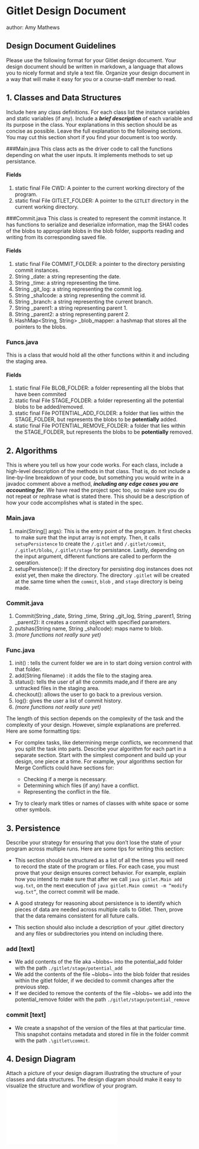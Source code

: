 # Gitlet Design Document
author: Amy Mathews

## Design Document Guidelines

Please use the following format for your Gitlet design document. Your design
document should be written in markdown, a language that allows you to nicely 
format and style a text file. Organize your design document in a way that 
will make it easy for you or a course-staff member to read.  

## 1. Classes and Data Structures

Include here any class definitions. For each class list the instance
variables and static variables (if any). Include a ***brief description***
of each variable and its purpose in the class. Your explanations in
this section should be as concise as possible. Leave the full
explanation to the following sections. You may cut this section short
if you find your document is too wordy.

###Main.java
This class acts as the driver code to call the functions depending on what the user inputs.
It implements methods to set up persistance.

#### Fields
1. static final File CWD: A pointer to the current working directory of the program.
2. static final File GITLET_FOLDER: A pointer to the `GITLET` directory in the current working directory.

###Commit.java
This class is created to represent the commit instance. It has functions to serialize and 
deserialize information, map the SHA1 codes of the blobs to appropriate blobs in the blob folder, supports reading
and writing from its corresponding saved file. 

#### Fields
 1. static final File COMMIT_FOLDER: a pointer to the directory persisting commit instances.
 2. String _date: a string representing the date.
 3. String _time: a string representing the time.
 4. String _git_log: a string representing the commit log.
 5. String _sha1code: a string representing the commit id. 
 6. String _branch: a string representing the current branch.
 7. String _parent1: a string representing parent 1.
 8. String _parent2: a string representing parent 2.
 9. HashMap<String, String> _blob_mapper:  a hashmap that stores all the pointers to the blobs.

### Funcs.java
This is a class that would hold all the other functions within it and 
including the staging area.

#### Fields
1. static final File BLOB_FOLDER: a folder representing all the blobs that have been commited
2. static final File STAGE_FOLDER: a folder representing all the potential blobs to be added/removed.
3. static final File POTENTIAL_ADD_FOLDER: a folder that lies within the STAGE_FOLDER, but represents the blobs to be **potentially** added. 
4. static final File POTENTIAL_REMOVE_FOLDER: a folder that lies within the STAGE_FOLDER, but represents the blobs to be **potentially** removed.
 


## 2. Algorithms

This is where you tell us how your code works. For each class, include
a high-level description of the methods in that class. That is, do not
include a line-by-line breakdown of your code, but something you would
write in a javadoc comment above a method, ***including any edge cases
you are accounting for***. We have read the project spec too, so make
sure you do not repeat or rephrase what is stated there.  This should
be a description of how your code accomplishes what is stated in the
spec.
### Main.java
1. main(String[] args): This is the entry point of the program. It first checks to make sure that the input array is not empty. Then, it calls `setupPersistence` to create the `/.gitlet` and `/.gitlet/commit`, `/.gitlet/blobs`, `/.gitlet/stage` for persistance. Lastly, depending on the input argument, different functions are called to perform the operation.
2. setupPersistence(): If the directory for persisting dog instances does not exist yet, then make the directory. The directory `.gitlet` will be created at the same time when the `commit`, `blob` , and  `stage` directory is being made.

### Commit.java
1. Commit(String _date, String _time, String _git_log, String _parent1, String _parent2): it creates a commit object with specified parameters.
2. putshas(String name, String _sha1code): maps name to blob.
3. _(more functions not really sure yet)_

### Func.java
1. init() : tells the current folder we are in to start doing version control with that folder. 
2. add(String filename) : it adds the file to the staging area.
3. status(): tells the user of all the commits made,and if there are any untracked files in the staging area.
4. checkout(): allows the user to go back to a previous version. 
5. log(): gives the user a list of commit history.
6. _(more functions not really sure yet)_


The length of this section depends on the complexity of the task and
the complexity of your design. However, simple explanations are
preferred. Here are some formatting tips:

* For complex tasks, like determining merge conflicts, we recommend
  that you split the task into parts. Describe your algorithm for each
  part in a separate section. Start with the simplest component and
  build up your design, one piece at a time. For example, your
  algorithms section for Merge Conflicts could have sections for:

   * Checking if a merge is necessary.
   * Determining which files (if any) have a conflict.
   * Representing the conflict in the file.
  
* Try to clearly mark titles or names of classes with white space or
  some other symbols.

## 3. Persistence

Describe your strategy for ensuring that you don’t lose the state of your program
across multiple runs. Here are some tips for writing this section:

* This section should be structured as a list of all the times you
  will need to record the state of the program or files. For each
  case, you must prove that your design ensures correct behavior. For
  example, explain how you intend to make sure that after we call
       `java gitlet.Main add wug.txt`,
  on the next execution of
       `java gitlet.Main commit -m “modify wug.txt”`, 
  the correct commit will be made.
  
* A good strategy for reasoning about persistence is to identify which
  pieces of data are needed across multiple calls to Gitlet. Then,
  prove that the data remains consistent for all future calls.
  
* This section should also include a description of your .gitlet
  directory and any files or subdirectories you intend on including
  there.

### add [text]
- We add contents of the file aka ~blobs~ into the potential_add folder with the path `./gitlet/stage/potential_add`
- We add the contents of the file ~blobs~ into the blob folder that resides within the gitlet folder, if we decided to commit changes after the previous step.
- If we decided to remove the contents of the file ~blobs~ we add into the potential_remove folder with the path `./gitlet/stage/potential_remove`

### commit [text]
- We create a snapshot of the version of the files at that particular time. This snapshot contains metadata and stored in file in the folder commit with the path `.\gitlet\commit`.

### 

## 4. Design Diagram

Attach a picture of your design diagram illustrating the structure of your
classes and data structures. The design diagram should make it easy to 
visualize the structure and workflow of your program.
![](/Users/amymathews/Downloads/Design.pdf)
